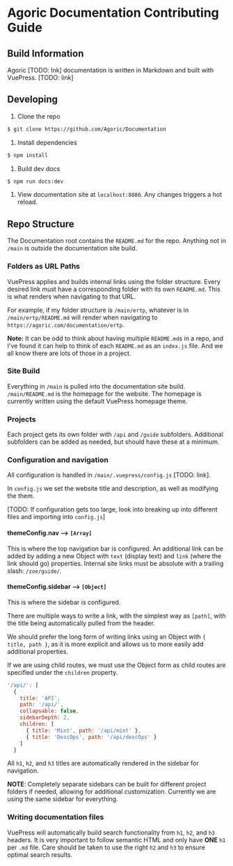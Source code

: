 # Agoric Documentation Contributing Guide

## Build Information
Agoric [TODO: lnk] documentation is written in Markdown and built with VuePress. [TODO: link]

## Developing
1. Clone the repo
```sh
$ git clone https://github.com/Agoric/Documentation
```

1. Install dependencies
```sh
$ npm install
```

1. Build dev docs
```sh
$ npm run docs:dev
```

1. View documentation site at `localhost:8080`. Any changes triggers a hot reload.

## Repo Structure

The Documentation root contains the `README.md` for the repo. Anything not in `/main` is outside the documentation site build.

### Folders as URL Paths
VuePress applies and builds internal links using the folder structure. Every desired link must have a corresponding folder with its own `README.md`. This is what renders when navigating to that URL.

For example, if my folder structure is `/main/ertp`, whatever is in `/main/ertp/README.md` will render when navigating to `https://agoric.com/documentation/ertp`.

**Note:** It can be odd to think about having multiple `README.md`s in a repo, and I've found it can help to think of each `README.md` as an `index.js` file. And we all know there are lots of those in a project.

### Site Build
Everything in `/main` is pulled into the documentation site build. `/main/README.md` is the homepage for the website. The homepage is currently written using the default VuePress homepage theme.

### Projects
Each project gets its own folder with `/api` and `/guide` subfolders. Additional subfolders can be added as needed, but should have these at a minimum.

### Configuration and navigation
All configuration is handled in `/main/.vuepress/config.js` [TODO: link].

In `config.js` we set the website title and description, as well as modifying the them.

[TODO: If configuration gets too large, look into breaking up into different files and importing into `config.js`]

#### themeConfig.nav --> `[Array]`
This is where the top navigation bar is configured. An additional link can be added by adding a new Object with `text` (display text) and `link` (where the link should go) properties. Internal site links must be absolute with a trailing slash: `/zoe/guide/`.

#### themeConfig.sidebar --> `[Object]`
This is where the sidebar is configured.

There are multiple ways to write a link, with the simplest way as `[path]`, with the title being automatically pulled from the header.

We should prefer the long form of writing links using an Object with `{ title, path }`, as it is more explicit and allows us to more easily add additional properties.

If we are using child routes, we must use the Object form as child routes are specified under the `children` property.

```js
'/api/': [
  {
    title: 'API',
    path: '/api/',
    collapsable: false,
    sidebarDepth: 2,
    children: [
      { title: 'Mint', path: '/api/mint' },
      { title: 'DescOps', path: '/api/descOps' }
    ]
  }
```

All `h1`, `h2`, and `h3` titles are automatically rendered in the sidebar for navigation.

**NOTE**: Completely separate sidebars can be built for different project folders if needed, allowing for additional customization. Currently we are using the same sidebar for everything.

### Writing documentation files
VuePress will automatically build search functionality from `h1`, `h2`, and `h3` headers. It is very important to follow semantic HTML and only have **ONE** `h1` per `.md` file. Care should be taken to use the right `h2` and `h3` to ensure optimal search results.
